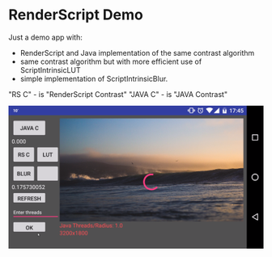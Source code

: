 # RenderScript Demo

Just a demo app with:
- RenderScript and Java implementation of the same contrast algorithm
- same contrast algorithm but with more efficient use of ScriptIntrinsicLUT
- simple implementation of ScriptIntrinsicBlur.

"RS C" - is "RenderScript Contrast"
"JAVA C" - is "JAVA Contrast"

![alt tag](https://raw.githubusercontent.com/illia-kramarenko/RenderScriptDemo/master/demo.png)
